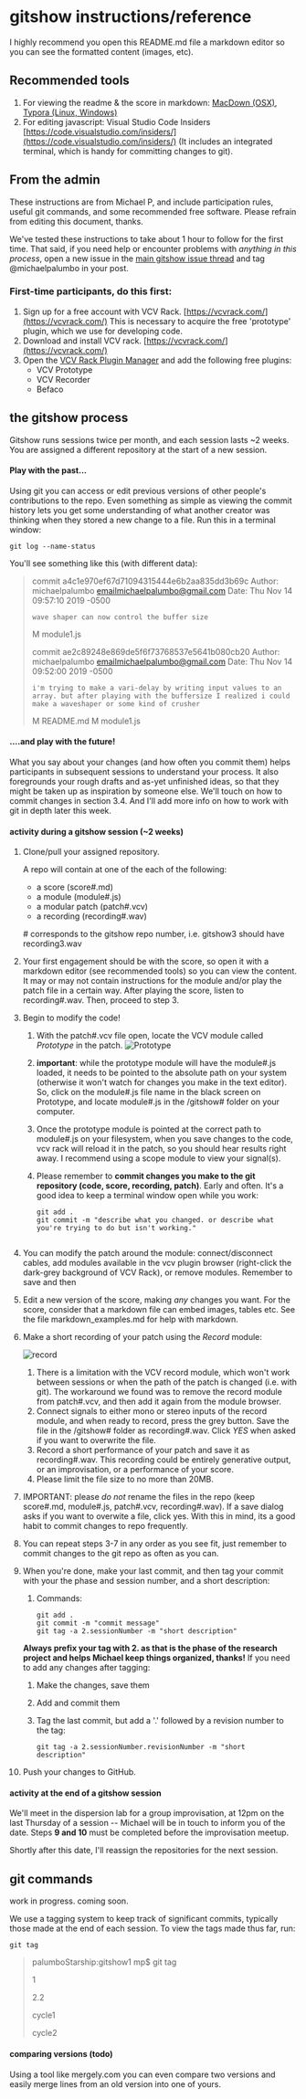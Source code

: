 # gitshow instructions/reference

I highly recommend you open this README.md file a markdown editor so you can see the formatted content (images, etc). 
## Recommended tools
1. For viewing the readme & the score in markdown: [MacDown (OSX)](https://macdown.uranusjr.com/), [Typora (Linux, Windows)](https://alternativeto.net/software/typora/)
2. For editing javascript: Visual Studio Code Insiders [https://code.visualstudio.com/insiders/](https://code.visualstudio.com/insiders/) (It includes an integrated terminal, which is handy for committing changes to git). 


## From the admin
These instructions are from Michael P, and include participation rules, useful git commands, and some recommended free software. Please refrain from editing this document, thanks. 

We've tested these instructions to take about 1 hour to follow for the first time. That said, if you need help or encounter problems with *anything in this process*, open a new issue in the [main gitshow issue thread](https://github.com/dispersionlab/gitshow/issues) and tag @michaelpalumbo in your post. 

### First-time participants, do this first:
1. Sign up for a free account with VCV Rack. [https://vcvrack.com/](https://vcvrack.com/) This is necessary to acquire the free 'prototype' plugin, which we use for developing code. 
2. Download and install VCV rack. [https://vcvrack.com/](https://vcvrack.com/)
3. Open the [VCV Rack Plugin Manager](https://vcvrack.com/plugins.html) and add the following free plugins:
	- VCV Prototype
	- VCV Recorder
	- Befaco



## the gitshow process
Gitshow runs sessions twice per month, and each session lasts ~2 weeks. You are assigned a different repository at the start of a new session. 

#### Play with the past...
Using git you can access or edit previous versions of other people's contributions to the repo. Even something as simple as viewing the commit history lets you get some understanding of what another creator was thinking when they stored a new change to a file. Run this in a terminal window:

```shell
git log --name-status
```
You'll see something like this (with different data):
> commit a4c1e970ef67d71094315444e6b2aa835dd3b69c
> Author: michaelpalumbo <emailmichaelpalumbo@gmail.com>
> Date:   Thu Nov 14 09:57:10 2019 -0500
> 
>     wave shaper can now control the buffer size
> 
> M   module1.js
> 
> commit ae2c89248e869de5f6f73768537e5641b080cb20
> Author: michaelpalumbo <emailmichaelpalumbo@gmail.com>
> Date:   Thu Nov 14 09:52:00 2019 -0500
> 
>     i'm trying to make a vari-delay by writing input values to an array. but after playing with the buffersize I realized i could make a waveshaper or some kind of crusher
> 
> M   README.md
> M   module1.js

#### ....and play with the future!
What you say about your changes (and how often you commit them) helps participants in subsequent sessions to understand your process. It also foregrounds your rough drafts and as-yet unfinished ideas, so that they might be taken up as inspiration by someone else. We'll touch on how to commit changes in section 3.4. And I'll add more info on how to work with git in depth later this week. 

#### activity during a gitshow session (~2 weeks)

1. Clone/pull your assigned repository.

	A repo will contain at one of the each of the following:
	- a score (score#.md)
	- a module (module#.js)
	- a modular patch (patch#.vcv)
	- a recording (recording#.wav)
	
	\# corresponds to the gitshow repo number, i.e. gitshow3 should have recording3.wav

2. Your first engagement should be with the score, so open it with a markdown editor (see recommended tools) so you can view the content. It may or may not contain instructions for the module and/or play the patch file in a certain way. After playing the score, listen to recording#.wav. Then, proceed to step 3. 

3. Begin to modify the code! 
	1. With the patch#.vcv file open, locate the VCV module called *Prototype* in the patch. ![*Prototype*](/Users/mp/_gitshows/gitShow1/admin/prototypeModule.jpeg)	
	
	2. **important**: while the prototype module will have the module#.js loaded, it needs to be pointed to the absolute path on your system (otherwise it won't watch for changes you make in the text editor). So, click on the module#.js file name in the black screen on Prototype, and locate module#.js in the /gitshow# folder on your computer. 
	
	3. Once the prototype module is pointed at the correct path to module#.js on your filesystem, when you save changes to the code, vcv rack will reload it in the patch, so you should hear results right away. I recommend using a scope module to view your signal(s). 
	
	4. Please remember to **commit changes you make to the git repository (code, score, recording, patch)**. Early and often. It's a good idea to keep a terminal window open while you work:
	
		```shell
		git add .
		git commit -m "describe what you changed. or describe what you're trying to do but isn't working."
	 

4. You can modify the patch around the module: connect/disconnect cables, add modules available in the vcv plugin browser (right-click the dark-grey background of VCV Rack), or remove modules. Remember to save and then 
	
5. Edit a new version of the score, making *any* changes you want. For the score, consider that a markdown file can embed images, tables etc. See the file markdown_examples.md for help with markdown. 

6. Make a short recording of your patch using the *Record* module:

	![record](/Users/mp/_gitshows/gitShow1/admin/recordModule.jpeg)
	
	1. There is a limitation with the VCV record module, which won't work between sessions or when the path of the patch is changed (i.e. with git). The workaround we found was to remove the record module from patch#.vcv, and then add it again from the module browser. 
	2. Connect signals to either mono or stereo inputs of the record module, and when ready to record, press the grey button. Save the file in the /gitshow# folder as recording#.wav. Click *YES* when asked if you want to overwrite the file. 
	3.  Record a short performance of your patch and save it as recording#.wav. This recording could be entirely generative output, or an improvisation, or a performance of your score. 
	4. Please limit the file size to no more than 20MB. 

7. IMPORTANT: please *do not* rename the files in the repo (keep score#.md, module#.js, patch#.vcv, recording#.wav). If a save dialog asks if you want to overwite a file, click yes. With this in mind, its a good habit to commit changes to repo frequently.  

8. You can repeat steps 3-7 in any order as you see fit, just remember to commit changes to the git repo as often as you can. 

9. When you're done, make your last commit, and then tag your commit with your the phase and session number, and a short description:

	1. Commands:
	
		```shell
		git add .
		git commit -m "commit message"
		git tag -a 2.sessionNumber -m "short description"
		```
	**Always prefix your tag with 2. as that is the phase of the research project and helps Michael keep things organized, thanks!**
	If you need to add any changes after tagging:
	
	1. Make the changes, save them
	2. Add and commit them
	3. Tag the last commit, but add a '.' followed by a revision number to the tag:

		```shell
		git tag -a 2.sessionNumber.revisionNumber -m "short description"

10. Push your changes to GitHub. 

#### activity at the end of a gitshow session

We'll meet in the dispersion lab for a group improvisation, at 12pm on the last Thursday of a session -- Michael will be in touch to inform you of the date. Steps **9 and 10** must be completed before the improvisation meetup. 

Shortly after this date, I'll reassign the repositories for the next session.  



## git commands
work in progress. coming soon.

We use a tagging system to keep track of significant commits, typically those made at the end of each session. To view the tags made thus far, run:

```shell
git tag
```
> palumboStarship:gitshow1 mp$ git tag
> 
> 1
> 
> 2.2
> 
> cycle1
> 
> cycle2
> 

#### comparing versions (todo)
Using a tool like mergely.com you can even compare two versions and easily merge lines from an old version into one of yours. 



	
